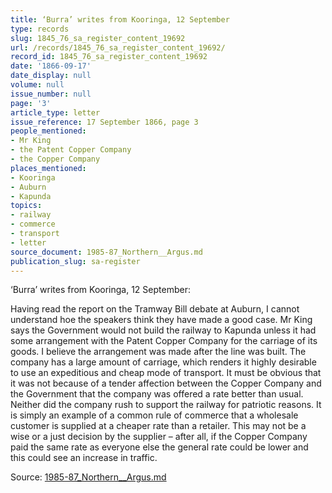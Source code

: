 ```yaml
---
title: ‘Burra’ writes from Kooringa, 12 September
type: records
slug: 1845_76_sa_register_content_19692
url: /records/1845_76_sa_register_content_19692/
record_id: 1845_76_sa_register_content_19692
date: '1866-09-17'
date_display: null
volume: null
issue_number: null
page: '3'
article_type: letter
issue_reference: 17 September 1866, page 3
people_mentioned:
- Mr King
- the Patent Copper Company
- the Copper Company
places_mentioned:
- Kooringa
- Auburn
- Kapunda
topics:
- railway
- commerce
- transport
- letter
source_document: 1985-87_Northern__Argus.md
publication_slug: sa-register
---
```


‘Burra’ writes from Kooringa, 12 September:

Having read the report on the Tramway Bill debate at Auburn, I cannot understand hoe the speakers think they have made a good case.  Mr King says the Government would not build the railway to Kapunda unless it had some arrangement with the Patent Copper Company for the carriage of its goods.  I believe the arrangement was made after the line was built.  The company has a large amount of carriage, which renders it highly desirable to use an expeditious and cheap mode of transport.  It must be obvious that it was not because of a tender affection between the Copper Company and the Government that the company was offered a rate better than usual.  Neither did the company rush to support the railway for patriotic reasons.  It is simply an example of a common rule of commerce that a wholesale customer is supplied at a cheaper rate than a retailer.  This may not be a wise or a just decision by the supplier – after all, if the Copper Company paid the same rate as everyone else the general rate could be lower and this could see an increase in traffic.

Source: [1985-87_Northern__Argus.md](/downloads/markdown/1985-87_Northern__Argus.md)
